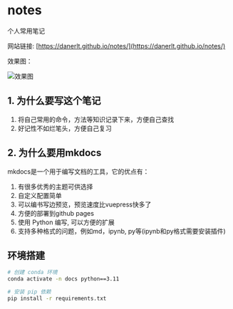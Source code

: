 # notes
个人常用笔记

网站链接: [https://danerlt.github.io/notes/](https://danerlt.github.io/notes/)

效果图： 

![效果图](https://danerlt-1258802437.cos.ap-chongqing.myqcloud.com/images/20240410061332.png)

## 1. 为什么要写这个笔记

1. 将自己常用的命令，方法等知识记录下来，方便自己查找
2. 好记性不如烂笔头，方便自己复习

## 2. 为什么要用mkdocs
mkdocs是一个用于编写文档的工具，它的优点有：
1. 有很多优秀的主题可供选择
2. 自定义配置简单
3. 可以编书写边预览，预览速度比vuepress快多了
4. 方便的部署到github pages
5. 使用 Python 编写, 可以方便的扩展
6. 支持多种格式的问题，例如md，ipynb, py等(ipynb和py格式需要安装插件)

## 环境搭建

```bash
# 创建 conda 环境
conda activate -n docs python==3.11

# 安装 pip 依赖
pip install -r requirements.txt 

```